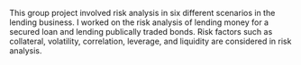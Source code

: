 This group project involved risk analysis in six different scenarios in the lending business. I worked on the risk analysis of lending money for a secured loan and lending publically traded bonds. Risk factors such as collateral, volatility, correlation, leverage, and liquidity are considered in risk analysis.
